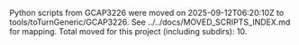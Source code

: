 Python scripts from GCAP3226 were moved on 2025-09-12T06:20:10Z to tools/toTurnGeneric/GCAP3226.
See ../../docs/MOVED_SCRIPTS_INDEX.md for mapping.
Total moved for this project (including subdirs): 10.
